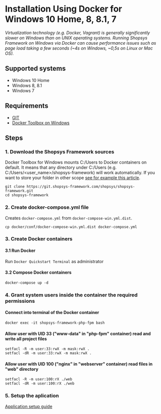 # Installation Using Docker for Windows 10 Home, 8, 8.1, 7
*Virtualization technology (e.g. Docker, Vagrant) is generally significantly slower on Windows than on UNIX operating systems. Running Shopsys Framework on Windows via Docker can cause performance issues such as page load taking a few seconds (~4s on Windows, ~0,5s on Linux or Mac OS).*

## Supported systems
- Windows 10 Home
- Windows 8, 8.1
- Windows 7 

## Requirements
* [GIT](https://git-scm.com/book/en/v2/Getting-Started-Installing-Git)
* [Docker Toolbox on Windows](https://docs.docker.com/toolbox/toolbox_install_windows/)

## Steps

### 1. Download the Shopsys Framework sources
Docker Toolbox for Windows mounts C:/Users to Docker containers on default. 
It means that any directory under C:/Users (e.g. C:/Users/<user_name>/shopsys-framework) will work automatically.
If you want to store your folder in other scope [see for example this article](https://gist.github.com/matthiasg/76dd03926d095db08745).

```
git clone https://git.shopsys-framework.com/shopsys/shopsys-framework.git
cd shopsys-framework
```
### 2. Create docker-compose.yml file
Creates `docker-compose.yml` from `docker-compose-win.yml.dist`.

```
cp docker/conf/docker-compose-win.yml.dist docker-compose.yml
```

### 3. Create Docker containers

#### 3.1 Run Docker
Run `Docker Quickstart Terminal` as administrator

#### 3.2 Compose Docker containers
```
docker-compose up -d
```

### 4. Grant system users inside the container the required permissions
#### Connect into terminal of the Docker container
```
docker exec -it shopsys-framework-php-fpm bash
```

#### Allow user with UID 33 ("www-data" in "php-fpm" container) read and write all project files
```
setfacl -R -m user:33:rwX -m mask:rwX .
setfacl -dR -m user:33:rwX -m mask:rwX .
```

#### Allow user with UID 100 ("nginx" in "webserver" container) read files in "web" directory
```
setfacl -R -m user:100:rX ./web
setfacl -dR -m user:100:rX ./web
```
### 5. Setup the aplication
[Application setup guide](installation-using-docker-application-setup.md)
